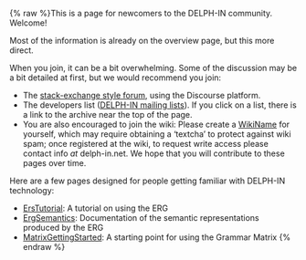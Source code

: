 {% raw %}This is a page for newcomers to the DELPH-IN community. Welcome!

Most of the information is already on the overview page, but this more
direct.

When you join, it can be a bit overwhelming. Some of the discussion may
be a bit detailed at first, but we would recommend you join:

- The [stack-exchange style forum](http://discourse.delph-in.net),
using the Discourse platform.
- The developers list ([DELPH-IN mailing
lists](http://lists.delph-in.net/)). If you click on a list, there
is a link to the archive near the top of the page.
- You are also encouraged to join the wiki: Please create a
[WikiName](https://blog.inductorsoftware.com/docsproto/summits/WikiName) for yourself, which may require obtaining a
‘textcha’ to protect against wiki spam; once registered at the wiki,
to request write access please contact info *at* delph-in.net. We
hope that you will contribute to these pages over time.

Here are a few pages designed for people getting familiar with DELPH-IN
technology:

- [ErsTutorial](../ErsTutorial): A tutorial on using the ERG
- [ErgSemantics](https://blog.inductorsoftware.com/docsproto/erg/ErgSemantics): Documentation of the semantic
representations produced by the ERG
- [MatrixGettingStarted](https://blog.inductorsoftware.com/docsproto/matrix/MatrixGettingStarted): A starting point for
using the Grammar Matrix
<update date omitted for speed>{% endraw %}